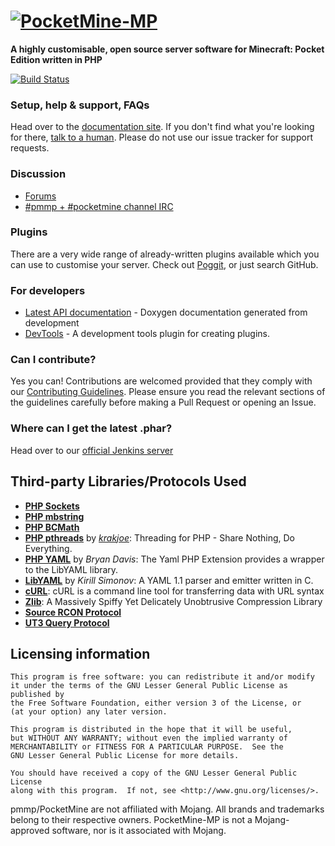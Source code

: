 # [![PocketMine-MP](http://cdn.pocketmine.net/img/PocketMine-MP-h.png)](https://pmmp.io)

__A highly customisable, open source server software for Minecraft: Pocket Edition written in PHP__

[![Build Status](https://travis-ci.org/pmmp/PocketMine-MP.svg?branch=master)](https://travis-ci.org/pmmp/PocketMine-MP)

### Setup, help & support, FAQs
Head over to the [documentation site](http://pmmp.readthedocs.org/).
If you don't find what you're looking for there, [talk to a human](#discussion). Please do not use our issue tracker for support requests.

### Discussion
- [Forums](https://forums.pmmp.io/)
- [#pmmp + #pocketmine channel IRC](http://webchat.freenode.net/?channels=pmmp,pocketmine)

### Plugins
There are a very wide range of already-written plugins available which you can use to customise your server. Check out [Poggit](https://poggit.pmmp.io), or just search GitHub.

### For developers
 * [Latest API documentation](https://jenkins.pmmp.io/job/PocketMine-MP-doc/doxygen/) - Doxygen documentation generated from development
 * [DevTools](https://github.com/pmmp/PocketMine-DevTools/) - A development tools plugin for creating plugins.

### Can I contribute?
Yes you can! Contributions are welcomed provided that they comply with our [Contributing Guidelines](CONTRIBUTING.md). Please ensure you read the relevant sections of the guidelines carefully before making a Pull Request or opening an Issue.

### Where can I get the latest .phar?
Head over to our [official Jenkins server](https://jenkins.pmmp.io/)

## Third-party Libraries/Protocols Used
* __[PHP Sockets](http://php.net/manual/en/book.sockets.php)__
* __[PHP mbstring](http://php.net/manual/en/book.mbstring.php)__
* __[PHP BCMath](http://php.net/manual/en/book.bc.php)__
* __[PHP pthreads](http://pthreads.org/)__ by _[krakjoe](https://github.com/krakjoe)_: Threading for PHP - Share Nothing, Do Everything.
* __[PHP YAML](https://code.google.com/p/php-yaml/)__ by _Bryan Davis_: The Yaml PHP Extension provides a wrapper to the LibYAML library.
* __[LibYAML](http://pyyaml.org/wiki/LibYAML)__ by _Kirill Simonov_: A YAML 1.1 parser and emitter written in C.
* __[cURL](http://curl.haxx.se/)__: cURL is a command line tool for transferring data with URL syntax
* __[Zlib](http://www.zlib.net/)__: A Massively Spiffy Yet Delicately Unobtrusive Compression Library
* __[Source RCON Protocol](https://developer.valvesoftware.com/wiki/Source_RCON_Protocol)__
* __[UT3 Query Protocol](http://wiki.unrealadmin.org/UT3_query_protocol)__

## Licensing information

	This program is free software: you can redistribute it and/or modify
	it under the terms of the GNU Lesser General Public License as published by
	the Free Software Foundation, either version 3 of the License, or
	(at your option) any later version.

	This program is distributed in the hope that it will be useful,
	but WITHOUT ANY WARRANTY; without even the implied warranty of
	MERCHANTABILITY or FITNESS FOR A PARTICULAR PURPOSE.  See the
	GNU Lesser General Public License for more details.

	You should have received a copy of the GNU Lesser General Public License
	along with this program.  If not, see <http://www.gnu.org/licenses/>.

pmmp/PocketMine are not affiliated with Mojang. All brands and trademarks belong to their respective owners. PocketMine-MP is not a Mojang-approved software, nor is it associated with Mojang.
